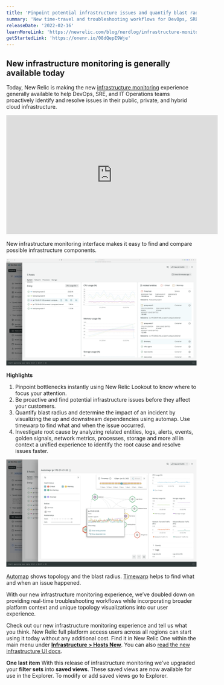 ```yaml
---
title: 'Pinpoint potential infrastructure issues and quantify blast radius with a new infrastructure monitoring experience'
summary: 'New time-travel and troubleshooting workflows for DevOps, SRE, and IT Ops teams make it possible to quickly pinpoint, isolate, and compare offending on-premises, cloud, or hybrid infrastructure components, determine incident blast radius, and identify root cause.'
releaseDate: '2022-02-16'
learnMoreLink: 'https://newrelic.com/blog/nerdlog/infrastructure-monitoring-in-preview'
getStartedLink: 'https://onenr.io/08dQepE9Wje'
---
```


## New infrastructure monitoring is generally available today
Today, New Relic is making the new [infrastructure monitoring](https://newrelic.com/products/infrastructure) experience generally available to help DevOps, SRE, and IT Operations teams proactively identify and resolve issues in their public, private, and hybrid cloud infrastructure.

<iframe width="560" height="315" src="https://youtu.be/Ro0DCRHxyU8" frameborder="0" allow="accelerometer; autoplay; clipboard-write; encrypted-media; gyroscope; picture-in-picture" allowfullscreen></iframe>

New infrastructure monitoring interface makes it easy to find and compare possible infrastructure components.

![New infrastructure monitoring user interface](./images/RelatedEntitiesGA.png  "New infrastructure monitoring user interface")

**Highlights**
1. Pinpoint bottlenecks instantly using New Relic Lookout to know where to focus your attention.
2. Be proactive and find potential infrastructure issues before they affect your customers.
3. Quantify blast radius and determine the impact of an incident by visualizing the up and downstream dependencies using automap. Use timewarp to find what and when the issue occurred.
4. Investigate root cause by analyzing related entities, logs, alerts, events, golden signals, network metrics, processes, storage and more all in context a unified experience to identify the root cause and resolve issues faster.

![Automap with timewarp](./images/RootCauseGA.png "Automap with timewarp")

[Automap](https://docs.newrelic.com/docs/new-relic-one/use-new-relic-one/ui-data/automaps/) shows topology and the blast radius. [Timewarp](https://docs.newrelic.com/docs/new-relic-one/use-new-relic-one/ui-data/automaps/#timewarp-cursor) helps to find what and when an issue happened.

With our new infrastructure monitoring experience, we’ve doubled down on providing real-time troubleshooting workflows while incorporating broader platform context and unique topology visualizations into our user experience.

Check out our new infrastructure monitoring experience and tell us what you think. New Relic full platform access users across all regions can start using it today without any additional cost. Find it in New Relic One within the main menu under **[Infrastructure > Hosts New](https://onenr.io/08dQepE9Wje)**. You can also [read the new infrastructure UI docs](https://docs.newrelic.com/docs/infrastructure/infrastructure-ui-pages/infrastructure-ui-entities/).

**One last item**
With this release of infrastructure monitoring we've upgraded your **filter sets** into **saved views**. These saved views are now available for use in the Explorer. To modify or add saved views go to Explorer.
